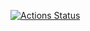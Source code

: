 [![Actions Status](https://github.com/tbrowder/TXF-Utils/workflows/test/badge.svg)](https://github.com/tbrowder/TXF-Utils/actions)



